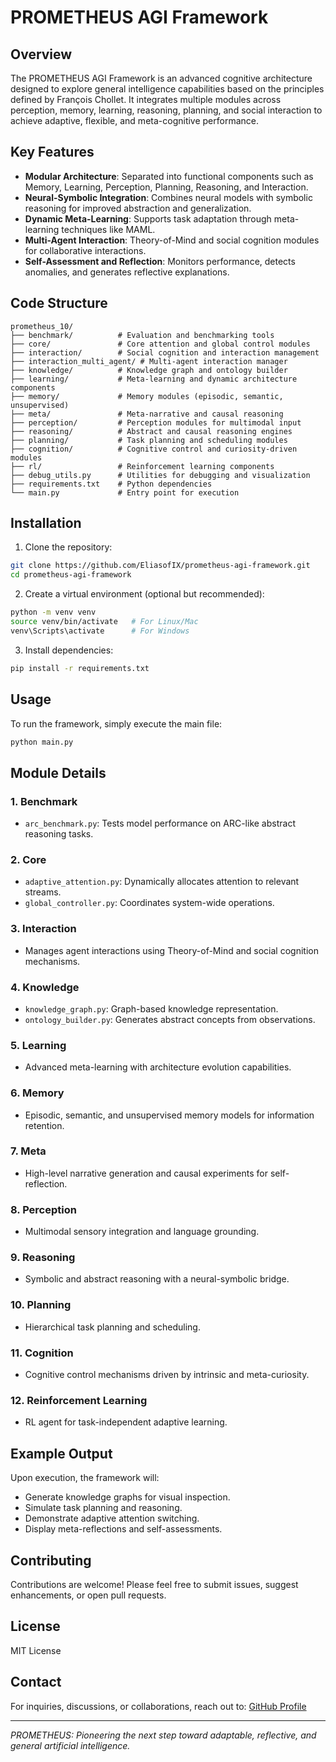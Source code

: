 # PROMETHEUS AGI Framework

## Overview
The PROMETHEUS AGI Framework is an advanced cognitive architecture designed to explore general intelligence capabilities based on the principles defined by François Chollet. It integrates multiple modules across perception, memory, learning, reasoning, planning, and social interaction to achieve adaptive, flexible, and meta-cognitive performance.

## Key Features
- **Modular Architecture**: Separated into functional components such as Memory, Learning, Perception, Planning, Reasoning, and Interaction.
- **Neural-Symbolic Integration**: Combines neural models with symbolic reasoning for improved abstraction and generalization.
- **Dynamic Meta-Learning**: Supports task adaptation through meta-learning techniques like MAML.
- **Multi-Agent Interaction**: Theory-of-Mind and social cognition modules for collaborative interactions.
- **Self-Assessment and Reflection**: Monitors performance, detects anomalies, and generates reflective explanations.

## Code Structure

```
prometheus_10/
├── benchmark/          # Evaluation and benchmarking tools
├── core/               # Core attention and global control modules
├── interaction/        # Social cognition and interaction management
├── interaction_multi_agent/ # Multi-agent interaction manager
├── knowledge/          # Knowledge graph and ontology builder
├── learning/           # Meta-learning and dynamic architecture components
├── memory/             # Memory modules (episodic, semantic, unsupervised)
├── meta/               # Meta-narrative and causal reasoning
├── perception/         # Perception modules for multimodal input
├── reasoning/          # Abstract and causal reasoning engines
├── planning/           # Task planning and scheduling modules
├── cognition/          # Cognitive control and curiosity-driven modules
├── rl/                 # Reinforcement learning components
├── debug_utils.py      # Utilities for debugging and visualization
├── requirements.txt    # Python dependencies
└── main.py             # Entry point for execution
```

## Installation

1. Clone the repository:
```bash
git clone https://github.com/EliasofIX/prometheus-agi-framework.git
cd prometheus-agi-framework
```

2. Create a virtual environment (optional but recommended):
```bash
python -m venv venv
source venv/bin/activate   # For Linux/Mac
venv\Scripts\activate      # For Windows
```

3. Install dependencies:
```bash
pip install -r requirements.txt
```

## Usage

To run the framework, simply execute the main file:
```bash
python main.py
```

## Module Details

### 1. **Benchmark**
- `arc_benchmark.py`: Tests model performance on ARC-like abstract reasoning tasks.

### 2. **Core**
- `adaptive_attention.py`: Dynamically allocates attention to relevant streams.
- `global_controller.py`: Coordinates system-wide operations.

### 3. **Interaction**
- Manages agent interactions using Theory-of-Mind and social cognition mechanisms.

### 4. **Knowledge**
- `knowledge_graph.py`: Graph-based knowledge representation.
- `ontology_builder.py`: Generates abstract concepts from observations.

### 5. **Learning**
- Advanced meta-learning with architecture evolution capabilities.

### 6. **Memory**
- Episodic, semantic, and unsupervised memory models for information retention.

### 7. **Meta**
- High-level narrative generation and causal experiments for self-reflection.

### 8. **Perception**
- Multimodal sensory integration and language grounding.

### 9. **Reasoning**
- Symbolic and abstract reasoning with a neural-symbolic bridge.

### 10. **Planning**
- Hierarchical task planning and scheduling.

### 11. **Cognition**
- Cognitive control mechanisms driven by intrinsic and meta-curiosity.

### 12. **Reinforcement Learning**
- RL agent for task-independent adaptive learning.

## Example Output

Upon execution, the framework will:
- Generate knowledge graphs for visual inspection.
- Simulate task planning and reasoning.
- Demonstrate adaptive attention switching.
- Display meta-reflections and self-assessments.

## Contributing
Contributions are welcome! Please feel free to submit issues, suggest enhancements, or open pull requests.

## License
MIT License

## Contact
For inquiries, discussions, or collaborations, reach out to: [GitHub Profile](https://github.com/EliasofIX)

---

*PROMETHEUS: Pioneering the next step toward adaptable, reflective, and general artificial intelligence.*

